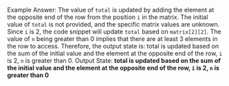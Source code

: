 Example Answer:
The value of `total` is updated by adding the element at the opposite end of the row from the position `i` in the matrix. The initial value of `total` is not provided, and the specific matrix values are unknown. Since `i` is 2, the code snippet will update `total` based on `matrix[2][2]`. The value of `n` being greater than 0 implies that there are at least 3 elements in the row to access. Therefore, the output state is: total is updated based on the sum of the initial value and the element at the opposite end of the row, `i` is 2, `n` is greater than 0.
Output State: **total is updated based on the sum of the initial value and the element at the opposite end of the row, `i` is 2, `n` is greater than 0**